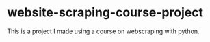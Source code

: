 # website-scraping-course-project
This is a project I made using a course on webscraping with python.
